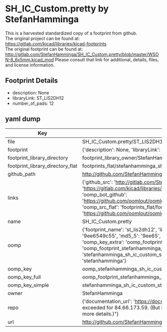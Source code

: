 # SH_IC_Custom.pretty by StefanHamminga  
This is a harvested standardized copy of a footprint from github.  
The original project can be found at:  
https://gitlab.com/kicad/libraries/kicad-footprints  
The original footprint can be found at:
http://gitlab.com/StefanHamminga/SH_IC_Custom.pretty/blob/master/WSON-8_6x5mm.kicad_mod
Please consult that link for additional, details, files, and license information.  
## Footprint Details
* description: None  
* libraryLink: ST_LIS2DH12  
* number_of_pads: 12  
## yaml dump  
| Key | Value |  
| --- | --- |  
| file | SH_IC_Custom.pretty/ST_LIS2DH12.kicad_mod |  
| footprint | {'description': None, 'libraryLink': 'ST_LIS2DH12', 'number_of_pads': 12} |  
| footprint_library_directory | footprint_library_owner/StefanHamminga_SH_IC_Custom.pretty |  
| footprint_library_directory_flat | footprints_flat/stefanhamminga_sh_ic_custom_st_lis2dh12/working |  
| github_path | http://github.com/StefanHamminga/SH_IC_Custom.pretty/blob/master/ST_LIS2DH12.kicad_mod |  
| links | {'github_src': 'http://gitlab.com/StefanHamminga/SH_IC_Custom.pretty/blob/master/WSON-8_6x5mm.kicad_mod', 'github_src_repo': 'https://gitlab.com/kicad/libraries/kicad-footprints', 'oomp_bot': 'footprints/stefanhamminga_sh_ic_custom_st_lis2dh12/working', 'oomp_bot_github': 'https://github.com/oomlout/oomlout_oomp_footprint_bot/tree/main/footprints/stefanhamminga_sh_ic_custom_st_lis2dh12/working', 'oomp_src_flat': 'footprints_flat/footprints_flat/stefanhamminga_sh_ic_custom_st_lis2dh12/working', 'oomp_src_flat_github': 'https://github.com/oomlout/oomlout_oomp_footprint_src/tree/main/footprints_flat/stefanhamminga_sh_ic_custom_st_lis2dh12/working'} |  
| name | SH_IC_Custom.pretty |  
| oomp | {'footprint_name': 'st_lis2dh12', 'library_name': 'sh_ic_custom', 'md5': '9ee6549c55feaaf8d1d10e6a1e6045b3', 'md5_10': '9ee6549c55', 'md5_5': '9ee65', 'md5_6': '9ee654', 'oomp_key': 'oomp_stefanhamminga_sh_ic_custom_st_lis2dh12', 'oomp_key_extra': 'oomp_footprint_stefanhamminga_sh_ic_custom_st_lis2dh12', 'oomp_key_full': 'oomp_footprint_stefanhamminga_sh_ic_custom_st_lis2dh12_9ee654', 'oomp_key_simple': 'stefanhamminga_sh_ic_custom_st_lis2dh12', 'original_filename': 'SH_IC_Custom.pretty/ST_LIS2DH12.kicad_mod', 'owner_name': 'stefanhamminga'} |  
| oomp_key | oomp_stefanhamminga_sh_ic_custom_st_lis2dh12 |  
| oomp_key_full | oomp_footprint_stefanhamminga_sh_ic_custom_st_lis2dh12 |  
| oomp_key_simple | stefanhamminga_sh_ic_custom_st_lis2dh12 |  
| owner | StefanHamminga |  
| repo | {'documentation_url': 'https://docs.github.com/rest/overview/resources-in-the-rest-api#rate-limiting', 'message': "API rate limit exceeded for 84.66.173.59. (But here's the good news: Authenticated requests get a higher rate limit. Check out the documentation for more details.)"} |  
| url | http://github.com/StefanHamminga/SH_IC_Custom.pretty |  


